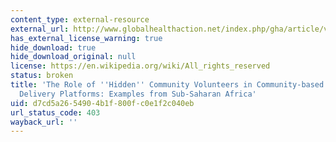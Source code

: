 ```yaml
---
content_type: external-resource
external_url: http://www.globalhealthaction.net/index.php/gha/article/view/27214
has_external_license_warning: true
hide_download: true
hide_download_original: null
license: https://en.wikipedia.org/wiki/All_rights_reserved
status: broken
title: 'The Role of ''Hidden'' Community Volunteers in Community-based Health Service
  Delivery Platforms: Examples from Sub-Saharan Africa'
uid: d7cd5a26-5490-4b1f-800f-c0e1f2c040eb
url_status_code: 403
wayback_url: ''
---
```

